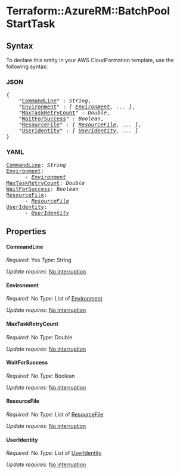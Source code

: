 # Terraform::AzureRM::BatchPool StartTask

## Syntax

To declare this entity in your AWS CloudFormation template, use the following syntax:

### JSON

<pre>
{
    "<a href="#commandline" title="CommandLine">CommandLine</a>" : <i>String</i>,
    "<a href="#environment" title="Environment">Environment</a>" : <i>[ <a href="starttask-environment.md">Environment</a>, ... ]</i>,
    "<a href="#maxtaskretrycount" title="MaxTaskRetryCount">MaxTaskRetryCount</a>" : <i>Double</i>,
    "<a href="#waitforsuccess" title="WaitForSuccess">WaitForSuccess</a>" : <i>Boolean</i>,
    "<a href="#resourcefile" title="ResourceFile">ResourceFile</a>" : <i>[ <a href="starttask-resourcefile.md">ResourceFile</a>, ... ]</i>,
    "<a href="#useridentity" title="UserIdentity">UserIdentity</a>" : <i>[ <a href="starttask-useridentity.md">UserIdentity</a>, ... ]</i>
}
</pre>

### YAML

<pre>
<a href="#commandline" title="CommandLine">CommandLine</a>: <i>String</i>
<a href="#environment" title="Environment">Environment</a>: <i>
      - <a href="starttask-environment.md">Environment</a></i>
<a href="#maxtaskretrycount" title="MaxTaskRetryCount">MaxTaskRetryCount</a>: <i>Double</i>
<a href="#waitforsuccess" title="WaitForSuccess">WaitForSuccess</a>: <i>Boolean</i>
<a href="#resourcefile" title="ResourceFile">ResourceFile</a>: <i>
      - <a href="starttask-resourcefile.md">ResourceFile</a></i>
<a href="#useridentity" title="UserIdentity">UserIdentity</a>: <i>
      - <a href="starttask-useridentity.md">UserIdentity</a></i>
</pre>

## Properties

#### CommandLine

_Required_: Yes
_Type_: String

_Update requires_: [No interruption](https://docs.aws.amazon.com/AWSCloudFormation/latest/UserGuide/using-cfn-updating-stacks-update-behaviors.html#update-no-interrupt)

#### Environment

_Required_: No
_Type_: List of <a href="starttask-environment.md">Environment</a>

_Update requires_: [No interruption](https://docs.aws.amazon.com/AWSCloudFormation/latest/UserGuide/using-cfn-updating-stacks-update-behaviors.html#update-no-interrupt)

#### MaxTaskRetryCount

_Required_: No
_Type_: Double

_Update requires_: [No interruption](https://docs.aws.amazon.com/AWSCloudFormation/latest/UserGuide/using-cfn-updating-stacks-update-behaviors.html#update-no-interrupt)

#### WaitForSuccess

_Required_: No
_Type_: Boolean

_Update requires_: [No interruption](https://docs.aws.amazon.com/AWSCloudFormation/latest/UserGuide/using-cfn-updating-stacks-update-behaviors.html#update-no-interrupt)

#### ResourceFile

_Required_: No
_Type_: List of <a href="starttask-resourcefile.md">ResourceFile</a>

_Update requires_: [No interruption](https://docs.aws.amazon.com/AWSCloudFormation/latest/UserGuide/using-cfn-updating-stacks-update-behaviors.html#update-no-interrupt)

#### UserIdentity

_Required_: No
_Type_: List of <a href="starttask-useridentity.md">UserIdentity</a>

_Update requires_: [No interruption](https://docs.aws.amazon.com/AWSCloudFormation/latest/UserGuide/using-cfn-updating-stacks-update-behaviors.html#update-no-interrupt)

